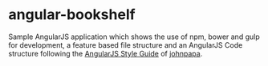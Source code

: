 # angular-bookshelf

Sample AngularJS application which shows the use of npm, bower and gulp for development, a feature based file structure and an AngularJS Code structure following the [AngularJS Style Guide](https://github.com/johnpapa/angularjs-styleguide) of [johnpapa](https://github.com/johnpapa).